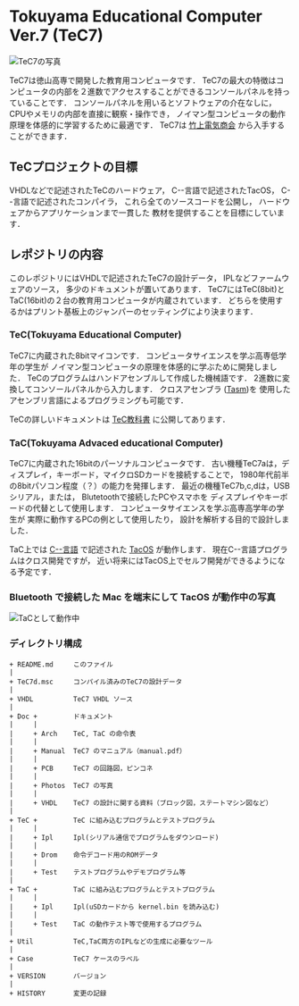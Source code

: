# Tokuyama Educational Computer Ver.7 (TeC7)

![TeC7の写真](https://github.com/tctsigemura/TeC7/blob/master/Doc/Photos/TeC7c.jpg?raw=true "写真")

TeC7は徳山高専で開発した教育用コンピュータです．
TeC7の最大の特徴はコンピュータの内部を２進数でアクセスすることができるコンソールパネルを持っていることです．
コンソールパネルを用いるとソフトウェアの介在なしに，
CPUやメモリの内部を直接に観察・操作でき，
ノイマン型コンピュータの動作原理を体感的に学習するために最適です．
TeC7は
[竹上電気商会](http://www.e-takegami.jp/products/tec6/)
から入手することができます．

## TeCプロジェクトの目標

VHDLなどで記述されたTeCのハードウェア，
C--言語で記述されたTacOS，
C--言語で記述されたコンパイラ，
これら全てのソースコードを公開し，
ハードウェアからアプリケーションまで一貫した
教材を提供することを目標にしています．

## レポジトリの内容
このレポジトリにはVHDLで記述されたTeC7の設計データ，
IPLなどファームウェアのソース，
多少のドキュメントが置いてあります．
TeC7にはTeC(8bit)とTaC(16bit)の２台の教育用コンピュータが内蔵されています．
どちらを使用するかはプリント基板上のジャンパーのセッティングにより決まります．

### TeC(Tokuyama Educational Computer)
TeC7に内蔵された8bitマイコンです．
コンピュータサイエンスを学ぶ高専低学年の学生が
ノイマン型コンピュータの原理を体感的に学ぶために開発しました．
TeCのプログラムはハンドアセンブルして作成した機械語です．
2進数に変換してコンソールパネルから入力します．
クロスアセンブラ
([Tasm](https://github.com/tctsigemura/Tasm))を
使用したアセンブリ言語によるプログラミングも可能です．

TeCの詳しいドキュメントは
[TeC教科書](https://github.com/tctsigemura/TecTextBook/raw/master/tec.pdf)
に公開してあります．

### TaC(Tokuyama Advaced educational Computer)
TeC7に内蔵された16bitのパーソナルコンピュータです．
古い機種TeC7aは，ディスプレイ，キーボード，マイクロSDカードを接続することで，
1980年代前半の8bitパソコン程度（？）の能力を発揮します．
最近の機種TeC7b,c,dは，USBシリアル，または，
Blutetoothで接続したPCやスマホを
ディスプレイやキーボードの代替として使用します．
コンピュータサイエンスを学ぶ高専高学年の学生が
実際に動作するPCの例として使用したり，
設計を解析する目的で設計しました．

TaC上では
[C--言語](https://github.com/tctsigemura/C--)
で記述された
[TacOS](https://github.com/tctsigemura/TacOS)
が動作します．
現在C--言語プログラムはクロス開発ですが，
近い将来にはTacOS上でセルフ開発ができるようになる予定です．

### Bluetooth で接続した Mac を端末にして TacOS が動作中の写真
![TaCとして動作中](https://github.com/tctsigemura/TeC7/blob/master/Doc/Photos/Blueterm.jpg?raw=true "写真")

### ディレクトリ構成

```
+ README.md     このファイル
|
+ TeC7d.msc     コンパイル済みのTeC7の設計データ
|
+ VHDL          TeC7 VHDL ソース
|
+ Doc +         ドキュメント
|     |
|     + Arch    TeC, TaC の命令表
|     |
|     + Manual  TeC7 のマニュアル（manual.pdf）
|     |
|     + PCB     TeC7 の回路図，ピンコネ
|     |
|     + Photos  TeC7 の写真
|     |
|     + VHDL    TeC7 の設計に関する資料（ブロック図，ステートマシン図など）
|
+ TeC +         TeC に組み込むプログラムとテストプログラム
|     |
|     + Ipl     Ipl(シリアル通信でプログラムをダウンロード)
|     |
|     + Drom    命令デコード用のROMデータ
|     |
|     + Test    テストプログラムやデモプログラム等
|
+ TaC +         TaC に組み込むプログラムとテストプログラム
|     |
|     + Ipl     Ipl(uSDカードから kernel.bin を読み込む)
|     |
|     + Test    TaC の動作テスト等で使用するプログラム
|
+ Util          TeC,TaC両方のIPLなどの生成に必要なツール
|
+ Case          TeC7 ケースのラベル
|
+ VERSION       バージョン
|
+ HISTORY       変更の記録
```
